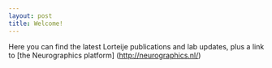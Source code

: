 ```yaml
---
layout: post
title: Welcome!
---
```


Here you can find the latest Lorteije publications and lab updates, plus a link to [the Neurographics platform] (http://neurographics.nl/)



